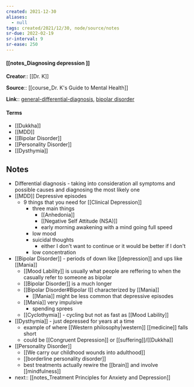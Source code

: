 ```yaml
---
created: 2021-12-30 
aliases:
  - null
tags: created/2021/12/30, node/source/notes
sr-due: 2022-02-19
sr-interval: 9
sr-ease: 250
---
```


#### [[notes_Diagnosing depression ]]
**Creator**:: [[Dr. K]]
 
**Source**:: [[course_Dr. K's Guide to Mental Health]]

**Link**:: [general-differential-diagnosis](https://coaching.healthygamer.gg/guide/lessons/general-differential-diagnosis), [bipolar disorder](https://coaching.healthygamer.gg/guide/lessons/bipolar-disorder)

#### Terms
- [[Dukkha]]
- [[MDD]]
- [[Bipolar Disorder]]
- [[Personality Disorder]]
- [[Dysthymia]]

## Notes
- Differential diagnosis - taking into consideration all symptoms and possible causes and diagnosing the most likely one
- [[MDD]]  Depressive episodes
	- 9 things that you need for [[Clinical Depression]]
		- three main things
			- [[Anhedonia]]
			- [[Negative Self Attitude (NSA)]]
			- early morning awakening with a mind going full speed
		- low mood
		- suicidal thoughts
			- either I don't want to continue or it would be better if I don't
		- low concentration
- [[Bipolar Disorder]] - periods of down like [[depression]] and ups like [[Mania]]
	- [[Mood Lability]] is usually what people are reffering to when the casually refer to someone as bipolar
	- [[Bipolar Disorder]] is a much longer 
	- [[Bipolar Disorder#Bipolar I]] characterized by [[Mania]]
		- [[Mania]] might be less common that depressive episodes
	- [[Mania]] very impulsive
		- spending sprees
	- [[Cyclothymia]] - cycling but not as fast as [[Mood Lability]]
- [[Dysthymia]] - just depressed for years at a time
	- example of where [[Western philosophy|western]] [[medicine]] falls short
	- could be [[Congruent Depression]] or [[suffering]]/[[Dukkha]]
- [[Personality Disorder]] 
	- [[We carry our childhood wounds into adulthood]]
	- [[borderline personality disorder]]
	- best treatments actually rewire the [[brain]] and involve [[mindfulness]]
- next:: [[notes_Treatment Principles for Anxiety and Depression]]